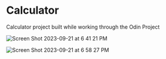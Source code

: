 # Calculator
Calculator project built while working through the Odin Project

![Screen Shot 2023-09-21 at 6 41 21 PM](https://github.com/acpasnello/calculator/assets/47428292/c6d06e12-0bf7-4fce-b7e7-1c18835a8d8b)

![Screen Shot 2023-09-21 at 6 58 27 PM](https://github.com/acpasnello/calculator/assets/47428292/32be868e-4c94-400e-b54f-345ab8ba637b)
